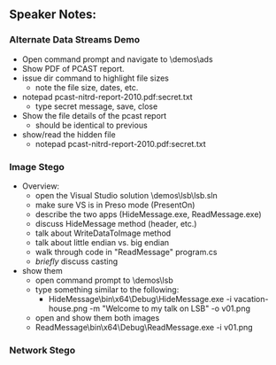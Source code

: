 ## Speaker Notes:

### Alternate Data Streams Demo
- Open command prompt and navigate to \demos\ads
- Show PDF of PCAST report.
- issue dir command to highlight file sizes
  - note the file size, dates, etc.
- notepad pcast-nitrd-report-2010.pdf:secret.txt
  - type secret message, save, close
- Show the file details of the pcast report
  - should be identical to previous
- show/read the hidden file 
  - notepad pcast-nitrd-report-2010.pdf:secret.txt

### Image Stego
- Overview:
  - open the Visual Studio solution \demos\lsb\lsb.sln
  - make sure VS is in Preso mode (PresentOn)
  - describe the two apps (HideMessage.exe, ReadMessage.exe)
  - discuss HideMessage method (header, etc.)
  - talk about WriteDataToImage method
  - talk about little endian vs. big endian
  - walk through code in "ReadMessage" program.cs
  - _briefly_ discuss casting
- show them
  - open command prompt to \demos\lsb
  - type something similar to the following:
    - HideMessage\bin\x64\Debug\HideMessage.exe -i vacation-house.png -m "Welcome to my talk on LSB" -o v01.png
  - open and show them both images
  - ReadMessage\bin\x64\Debug\ReadMessage.exe -i v01.png

### Network Stego

